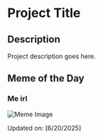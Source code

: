 # Project Title

## Description

Project description goes here.

## Meme of the Day

### Me irl
![Meme Image](https://i.redd.it/mz2emzdlsp7f1.png)

Updated on: [6/20/2025]